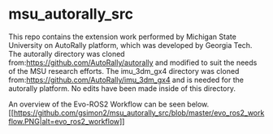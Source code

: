 # msu_autorally_src

This repo contains the extension work performed by Michigan State University on AutoRally platform, which was developed by Georgia Tech. 
The autorally directory was cloned from:https://github.com/AutoRally/autorally and modified to suit the needs of the MSU research efforts.
The imu_3dm_gx4 directory was cloned from:https://github.com/AutoRally/imu_3dm_gx4 and is needed for the autorally platform. No edits have been made inside of this directory. 

An overview of the Evo-ROS2 Workflow can be seen below.
[[https://github.com/gsimon2/msu_autorally_src/blob/master/evo_ros2_workflow.PNG|alt=evo_ros2_workflow]]


